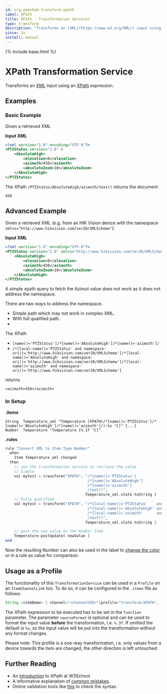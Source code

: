```yaml
---
id: org.openhab.transform.xpath
label: XPath
title: XPath - Transformation Services
type: transform
description: "Transforms an [XML](https://www.w3.org/XML/) input using an [XPath](https://www.w3.org/TR/xpath/#section-Expressions) expression."
since: 2x
install: manual
---
```


<!-- Attention authors: Do not edit directly. Please add your changes to the appropriate source repository -->

{% include base.html %}

# XPath Transformation Service

Transforms an [XML](https://www.w3.org/XML/) input using an [XPath](https://www.w3.org/TR/xpath/#section-Expressions) expression.

## Examples

### Basic Example

Given a retrieved XML 

**Input XML**

```xml
<?xml version="1.0" encoding="UTF-8"?>
<PTZStatus version="2.0" >
    <AbsoluteHigh>
        <elevation>0</elevation>
        <azimuth>450</azimuth>
        <absoluteZoom>10</absoluteZoom>
    </AbsoluteHigh>
</PTZStatus>
```

The XPath `/PTZStatus/AbsoluteHigh/azimuth/text()` returns the document

```
450
```

## Advanced Example

Given a retrieved XML (e.g. from an HIK Vision device with the namespace `xmlns="http://www.hikvision.com/ver20/XMLSchema"`):

**Input XML**

```xml
<?xml version="1.0" encoding="UTF-8"?>
<PTZStatus version="2.0" xmlns="http://www.hikvision.com/ver20/XMLSchema">
    <AbsoluteHigh>
        <elevation>0</elevation>
        <azimuth>450</azimuth>
        <absoluteZoom>10</absoluteZoom>
    </AbsoluteHigh>
</PTZStatus>
```

A simple xpath query to fetch the Azimut value does not work as it does not address the namespace.

There are two ways to address the namespace.
* Simple path which may not work in complex XML.
* With full qualified path.
* 
The XPath 
* `[name()='PTZStatus']/*[name()='AbsoluteHigh']/*[name()='azimuth']/`
* `/*[local-name()='PTZStatus' and namespace-uri()='http://www.hikvision.com/ver20/XMLSchema']/*[local-name()='AbsoluteHigh' and namespace-uri()='http://www.hikvision.com/ver20/XMLSchema']/*[local-name()='azimuth' and namespace-uri()='http://www.hikvision.com/ver20/XMLSchema']`

returns 

```
<azimuth>450</azimuth>
```

### In Setup

**.items**

```csv
String  Temperature_xml "Temperature [XPATH(/*[name()='PTZStatus']/*[name()='AbsoluteHigh']/*[name()='azimuth']/):%s °C]" {...}
Number  Temperature "Temperature [%.1f °C]"
```

**.rules**

```php
rule "Convert XML to Item Type Number"
  when
    Item Temperature_xml changed
  then
    // use the transformation service to retrieve the value
    // Simple
    val mytest = transform("XPATH", "/*[name()='PTZStatus']
                                     /*[name()='AbsoluteHigh']
                                     /*[name()='azimuth']
                                     /text()", 
                                    Temperature_xml.state.toString )  
    // Fully qualified
    val mytest = transform("XPATH", "/*[local-name()='PTZStatus'    and namespace-uri()='http://www.hikvision.com/ver20/XMLSchema']
                                     /*[local-name()='AbsoluteHigh' and namespace-uri()='http://www.hikvision.com/ver20/XMLSchema']
                                     /*[local-name()='azimuth'      and namespace-uri()='http://www.hikvision.com/ver20/XMLSchema']
                                     /text()",
                                    Temperature_xml.state.toString )

    // post the new value to the Number Item
    Temperature.postUpdate( newValue )
end
```

Now the resulting Number can also be used in the label to [change the color](https://docs.openhab.org/configuration/sitemaps.html#label-and-value-colors) or in a rule as value for comparison.

## Usage as a Profile

The functionality of this `TransformationService` can be used in a `Profile` on an `ItemChannelLink` too.
To do so, it can be configured in the `.items` file as follows:

```java
String <itemName> { channel="<channelUID>"[profile="transform:XPATH", function="<xpath>", sourceFormat="<valueFormat>"]}
```

The XPath expression to be executed has to be set in the `function` parameter.
The parameter `sourceFormat` is optional and can be used to format the input value **before** the transformation, i.e. `%.3f`.
If omitted the default is `%s`, so the input value will be put into the transformation without any format changes.

Please note: This profile is a one-way transformation, i.e. only values from a device towards the item are changed, the other direction is left untouched.

## Further Reading

* An [introduction](https://www.w3schools.com/xml/xpath_intro.asp) to XPath at W3School
* A informative explanation of [common mistakes](https://qxf2.com/blog/common-xpath-mistakes/).
* Online validation tools like [this](https://www.freeformatter.com/xpath-tester.html) to check the syntax.
